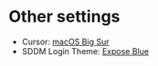 # Other settings

- Cursor: [macOS Big Sur](https://store.kde.org/p/1408466)
- SDDM Login Theme: [Expose Blue](https://store.kde.org/p/1556320)
